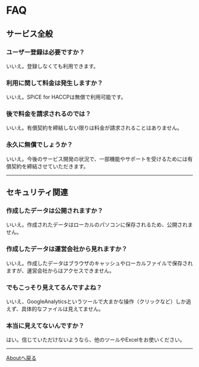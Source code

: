 # FAQ

## サービス全般
### ユーザー登録は必要ですか？
いいえ。登録しなくても利用できます。

### 利用に関して料金は発生しますか？
いいえ。SPiCE for HACCPは無償で利用可能です。

### 後で料金を請求されるのでは？
いいえ。有償契約を締結しない限りは料金が請求されることはありません。

### 永久に無償でしょうか？
いいえ。今後のサービス開発の状況で、一部機能やサポートを受けるためには有償契約を締結させていただきます。

---

## セキュリティ関連
### 作成したデータは公開されますか？
いいえ。作成されたデータはローカルのパソコンに保存されるため、公開されません。

### 作成したデータは運営会社から見れますか？
いいえ。作成したデータはブラウザのキャッシュやローカルファイルで保存されますが、運営会社からはアクセスできません。

### でもこっそり見えてるんですよね？
いいえ、GoogleAnalyticsというツールで大まかな操作（クリックなど）しか追えず、具体的なファイルは見えてません。

### 本当に見えてないんですか？
はい。信じていただけないようなら、他のツールやExcelをお使いください。

---
[Aboutへ戻る](index.md)